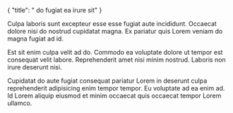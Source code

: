 {
  "title": " do fugiat ea irure sit"
}

Culpa laboris sunt excepteur esse esse fugiat aute incididunt. Occaecat dolore nisi do nostrud cupidatat magna. Ex pariatur quis Lorem veniam do magna fugiat ad id.

Est sit enim culpa velit ad do. Commodo ea voluptate dolore ut tempor est consequat velit labore. Reprehenderit amet nisi minim nostrud. Laboris non irure deserunt nisi.

Cupidatat do aute fugiat consequat pariatur Lorem in deserunt culpa reprehenderit adipisicing enim tempor tempor. Eu voluptate ad ea enim ad. Id Lorem aliquip eiusmod et minim occaecat quis occaecat tempor Lorem ullamco.